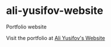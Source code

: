 # ali-yusifov-website
Portfolio website

Visit the portfolio at [Ali Yusifov's Website](https://aliyusifovai.com/)
